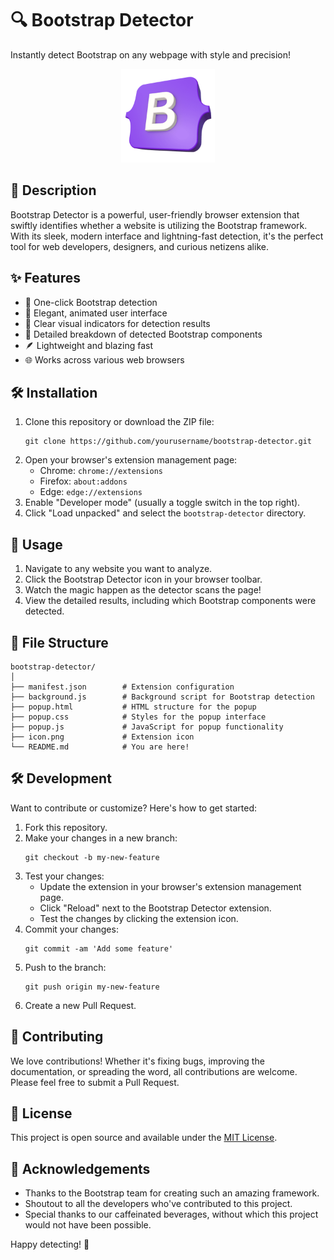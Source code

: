 # 🔍 Bootstrap Detector

Instantly detect Bootstrap on any webpage with style and precision!

<p align="center">
  <img src="icon.png" alt="Bootstrap Detector Logo" width="150" height="150">
</p>

## 🌟 Description

Bootstrap Detector is a powerful, user-friendly browser extension that swiftly identifies whether a website is utilizing the Bootstrap framework. With its sleek, modern interface and lightning-fast detection, it's the perfect tool for web developers, designers, and curious netizens alike.

## ✨ Features

- 🚀 One-click Bootstrap detection
- 💎 Elegant, animated user interface
- 🎨 Clear visual indicators for detection results
- 🔬 Detailed breakdown of detected Bootstrap components
- 🪶 Lightweight and blazing fast
- 🌐 Works across various web browsers

## 🛠 Installation

1. Clone this repository or download the ZIP file:
   ```
   git clone https://github.com/yourusername/bootstrap-detector.git
   ```
2. Open your browser's extension management page:
   - Chrome: `chrome://extensions`
   - Firefox: `about:addons`
   - Edge: `edge://extensions`
3. Enable "Developer mode" (usually a toggle switch in the top right).
4. Click "Load unpacked" and select the `bootstrap-detector` directory.

## 🚀 Usage

1. Navigate to any website you want to analyze.
2. Click the Bootstrap Detector icon in your browser toolbar.
3. Watch the magic happen as the detector scans the page!
4. View the detailed results, including which Bootstrap components were detected.

## 📁 File Structure

```
bootstrap-detector/
│
├── manifest.json        # Extension configuration
├── background.js        # Background script for Bootstrap detection
├── popup.html           # HTML structure for the popup
├── popup.css            # Styles for the popup interface
├── popup.js             # JavaScript for popup functionality
├── icon.png             # Extension icon
└── README.md            # You are here!
```

## 🛠 Development

Want to contribute or customize? Here's how to get started:

1. Fork this repository.
2. Make your changes in a new branch:
   ```
   git checkout -b my-new-feature
   ```
3. Test your changes:
   - Update the extension in your browser's extension management page.
   - Click "Reload" next to the Bootstrap Detector extension.
   - Test the changes by clicking the extension icon.
4. Commit your changes:
   ```
   git commit -am 'Add some feature'
   ```
5. Push to the branch:
   ```
   git push origin my-new-feature
   ```
6. Create a new Pull Request.

## 🤝 Contributing

We love contributions! Whether it's fixing bugs, improving the documentation, or spreading the word, all contributions are welcome. Please feel free to submit a Pull Request.

## 📜 License

This project is open source and available under the [MIT License](LICENSE).

## 🙏 Acknowledgements

- Thanks to the Bootstrap team for creating such an amazing framework.
- Shoutout to all the developers who've contributed to this project.
- Special thanks to our caffeinated beverages, without which this project would not have been possible.

Happy detecting! 🎉